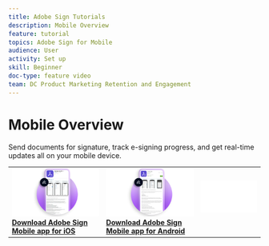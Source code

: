 ```yaml
---
title: Adobe Sign Tutorials
description: Mobile Overview
feature: tutorial
topics: Adobe Sign for Mobile
audience: User
activity: Set up
skill: Beginner
doc-type: feature video
team: DC Product Marketing Retention and Engagement
---
```


# Mobile Overview

Send documents for signature, track e-signing progress, and get real-time updates all on your mobile device.

<table>
<tr>
  <td>
    <a href="https://itunes.apple.com/us/app/adobe-sign/id481082197?mt=8">
      <img alt="Download for iOS" src="assets/Mobile_iOS.png" />
    </a>
    <div>
    <a href="https://itunes.apple.com/us/app/adobe-sign/id481082197?mt=8"><strong>Download Adobe Sign Mobile app for iOS</strong></a>
    <br>
  </td>
  <td>
    <a href="https://play.google.com/store/apps/details?id=com.adobe.echosign&hl=en">
      <img alt="Download for Android" src="assets/Mobile_Android.png" />
    </a>
    <div>
    <a href="https://play.google.com/store/apps/details?id=com.adobe.echosign&hl=en"><strong>Download Adobe Sign Mobile app for Android</strong></a>
    <br>
  <td>
    <img alt="Spacer" src="assets/Whitespacer.png" />
    <div>
    <br>
  </td>
</tr>
</table>
